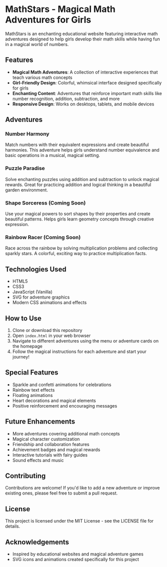 # MathStars - Magical Math Adventures for Girls

MathStars is an enchanting educational website featuring interactive math adventures designed to help girls develop their math skills while having fun in a magical world of numbers.

## Features

- **Magical Math Adventures**: A collection of interactive experiences that teach various math concepts
- **Girl-Friendly Design**: Colorful, whimsical interface designed specifically for girls
- **Enchanting Content**: Adventures that reinforce important math skills like number recognition, addition, subtraction, and more
- **Responsive Design**: Works on desktops, tablets, and mobile devices

## Adventures

### Number Harmony
Match numbers with their equivalent expressions and create beautiful harmonies. This adventure helps girls understand number equivalence and basic operations in a musical, magical setting.

### Puzzle Paradise
Solve enchanting puzzles using addition and subtraction to unlock magical rewards. Great for practicing addition and logical thinking in a beautiful garden environment.

### Shape Sorceress (Coming Soon)
Use your magical powers to sort shapes by their properties and create beautiful patterns. Helps girls learn geometry concepts through creative expression.

### Rainbow Racer (Coming Soon)
Race across the rainbow by solving multiplication problems and collecting sparkly stars. A colorful, exciting way to practice multiplication facts.

## Technologies Used

- HTML5
- CSS3
- JavaScript (Vanilla)
- SVG for adventure graphics
- Modern CSS animations and effects

## How to Use

1. Clone or download this repository
2. Open `index.html` in your web browser
3. Navigate to different adventures using the menu or adventure cards on the homepage
4. Follow the magical instructions for each adventure and start your journey!

## Special Features

- Sparkle and confetti animations for celebrations
- Rainbow text effects
- Floating animations
- Heart decorations and magical elements
- Positive reinforcement and encouraging messages

## Future Enhancements

- More adventures covering additional math concepts
- Magical character customization
- Friendship and collaboration features
- Achievement badges and magical rewards
- Interactive tutorials with fairy guides
- Sound effects and music

## Contributing

Contributions are welcome! If you'd like to add a new adventure or improve existing ones, please feel free to submit a pull request.

## License

This project is licensed under the MIT License - see the LICENSE file for details.

## Acknowledgements

- Inspired by educational websites and magical adventure games
- SVG icons and animations created specifically for this project 
